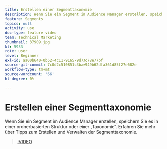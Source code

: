 ```yaml
---
title: Erstellen einer Segmenttaxonomie
description: Wenn Sie ein Segment im Audience Manager erstellen, speichern Sie es in einer ordnerbasierten Struktur oder einer „Taxonomie“. Erfahren Sie mehr über Tipps zum Erstellen und Verwalten der Segmenttaxonomie.
feature: Segments
topics: null
activity: use
doc-type: feature video
team: Technical Marketing
thumbnail: 37909.jpg
kt: 5933
role: User
level: Beginner
exl-id: aa00b640-0b52-4c11-9165-9d73c78e77bf
source-git-commit: 7c0d2c510851c3bae949b62dfa361d85f27e682e
workflow-type: tm+mt
source-wordcount: '66'
ht-degree: 0%

---
```


# Erstellen einer Segmenttaxonomie

Wenn Sie ein Segment im Audience Manager erstellen, speichern Sie es in einer ordnerbasierten Struktur oder einer „Taxonomie“. Erfahren Sie mehr über Tipps zum Erstellen und Verwalten der Segmenttaxonomie.

>[!VIDEO](https://video.tv.adobe.com/v/37909/?quality=12&learn=on)
